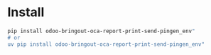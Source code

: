 # Install

```bash
pip install odoo-bringout-oca-report-print-send-pingen_env"
# or
uv pip install odoo-bringout-oca-report-print-send-pingen_env"
```

